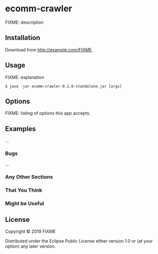 # ecomm-crawler

FIXME: description

## Installation

Download from http://example.com/FIXME.

## Usage

FIXME: explanation

    $ java -jar ecomm-crawler-0.1.0-standalone.jar [args]

## Options

FIXME: listing of options this app accepts.

## Examples

...

### Bugs

...

### Any Other Sections
### That You Think
### Might be Useful

## License

Copyright © 2019 FIXME

Distributed under the Eclipse Public License either version 1.0 or (at
your option) any later version.

